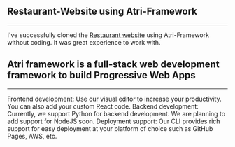 ## Restaurant-Website using Atri-Framework
---
I've successfully cloned the [Restaurant website](https://atri-apps.github.io/restaurant_website/) using Atri-Framework without coding. It was great experience to work with. 
     
## Atri framework is a full-stack web development framework to build Progressive Web Apps
---
 Frontend development: Use our visual editor to increase your productivity. You can also add your custom React code.
 Backend development: Currently, we support Python for backend development. We are planning to add support for NodeJS soon.
 Deployment support: Our CLI provides rich support for easy deployment at your platform of choice such as GitHub Pages, AWS, etc.
